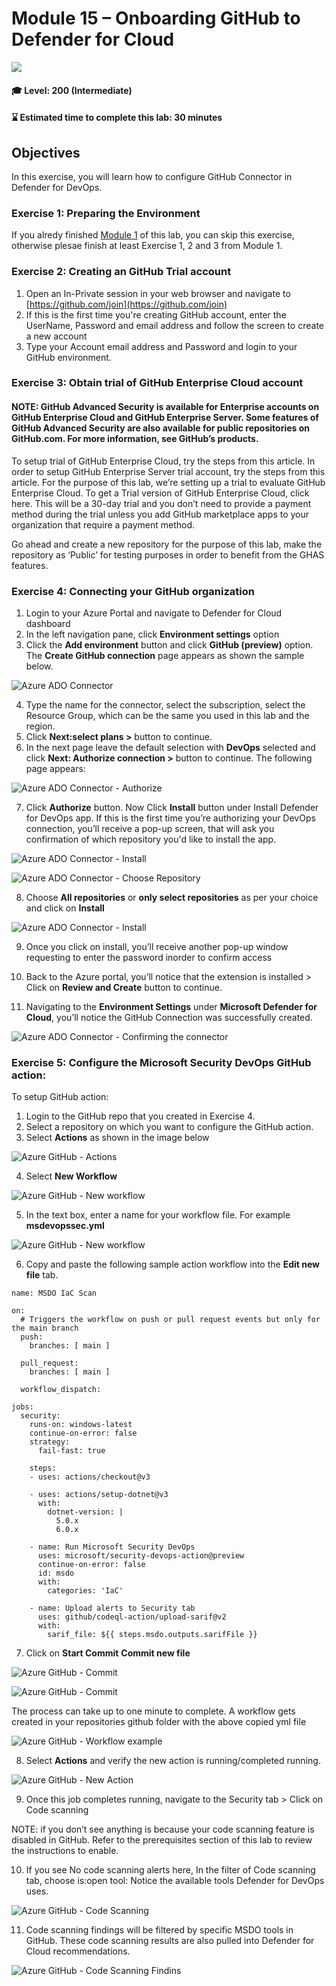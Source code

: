 # Module 15 – Onboarding GitHub to Defender for Cloud

<p align="left"><img src="../Images/asc-labs-intermediate.gif?raw=true"></p>

#### 🎓 Level: 200 (Intermediate)
#### ⌛ Estimated time to complete this lab: 30 minutes

## Objectives
In this exercise, you will learn how to configure GitHub Connector in Defender for DevOps.

### Exercise 1: Preparing the Environment

If you alredy finished [Module 1](https://github.com/Azure/Microsoft-Defender-for-Cloud/blob/main/Labs/Modules/Module-1-Preparing-the-Environment.md) of this lab, you can skip this exercise, otherwise plesae finish at least Exercise 1, 2 and 3 from Module 1.

### Exercise 2: Creating an GitHub Trial account

1.	Open an In-Private session in your web browser and navigate to [https://github.com/join](https://github.com/join)
2.	If this is the first time you're creating GitHub account, enter the UserName, Password and email address and follow the screen to create a new account 
3.	Type your Account email address and Password and login to your GitHub environment.

### Exercise 3: Obtain trial of GitHub Enterprise Cloud account
#### NOTE: GitHub Advanced Security is available for Enterprise accounts on GitHub Enterprise Cloud and GitHub Enterprise Server. Some features of GitHub Advanced Security are also available for public repositories on GitHub.com. For more information, see GitHub’s products.

To setup trial of GitHub Enterprise Cloud, try the steps from this article. In order to setup GitHub Enterprise Server trial account, try the steps from this article.
For the purpose of this lab, we’re setting up a trial to evaluate GitHub Enterprise Cloud. To get a Trial version of GitHub Enterprise Cloud, click here. This will be a 30-day trial and you don’t need to provide a payment method during the trial unless you add GitHub marketplace apps to your organization that require a payment method. 

Go ahead and create a new repository for the purpose of this lab, make the repository as ‘Public’ for testing purposes in order to benefit from the GHAS features.

### Exercise 4: Connecting your GitHub organization

1.	Login to your Azure Portal and navigate to Defender for Cloud dashboard
2.	In the left navigation pane, click **Environment settings** option
3.	Click the **Add environment** button and click **GitHub (preview)** option. The **Create GitHub connection** page appears as shown the sample below.

![Azure ADO Connector](../Images/Picture1.png?raw=true)

4.	Type the name for the connector, select the subscription, select the Resource Group, which can be the same you used in this lab and the region. 
5.	Click **Next:select plans >** button to continue.
6.	In the next page leave the default selection with **DevOps** selected and click **Next: Authorize connection >** button to continue. The following page appears:

![Azure ADO Connector - Authorize](../Images/Pic2.png?raw=true)


7.	Click **Authorize** button. Now Click **Install** button under Install Defender for DevOps app. If this is the first time you’re authorizing your DevOps connection, you’ll receive a pop-up screen, that will ask you confirmation of which repository you'd like to install the app. 

![Azure ADO Connector - Install](../Images/Pic3.png?raw=true)

![Azure ADO Connector - Choose Repository](../Images/Pic4.png?raw=true)

8. Choose **All repositories** or **only select repositories** as per your choice and click on **Install**

![Azure ADO Connector - Install](../Images/Pic5.png?raw=true)

9. Once you click on install, you’ll receive another pop-up window requesting to enter the password inorder to confirm access   

10. Back to the Azure portal, you’ll notice that the extension is installed > Click on **Review and Create** button to continue.  
11. Navigating to the **Environment Settings** under **Microsoft Defender for Cloud**, you’ll notice the GitHub Connection was successfully created. 

![Azure ADO Connector - Confirming the connector](../Images/Pic6.png?raw=true)

### Exercise 5: Configure the Microsoft Security DevOps GitHub action:

To setup GitHub action:
1.	Login to the GitHub repo that you created in Exercise 4.
2.	Select a repository on which you want to configure the GitHub action.
3.	Select **Actions** as shown in the image below 

![Azure GitHub - Actions](../Images/Pic7.png?raw=true)

4.	Select **New Workflow**

![Azure GitHub - New workflow](../Images/Pic8.png?raw=true)

5.	In the text box, enter a name for your workflow file. For example **msdevopssec.yml**

![Azure GitHub - New workflow](../Images/Pic9.png?raw=true)

6.	Copy and paste the following sample action workflow into the **Edit new file** tab. 

~~~~~~
name: MSDO IaC Scan

on:
  # Triggers the workflow on push or pull request events but only for the main branch
  push:
    branches: [ main ]
    
  pull_request:
    branches: [ main ]

  workflow_dispatch:

jobs:
  security:
    runs-on: windows-latest
    continue-on-error: false
    strategy:
      fail-fast: true
      
    steps:
    - uses: actions/checkout@v3
    
    - uses: actions/setup-dotnet@v3
      with:
        dotnet-version: |
          5.0.x
          6.0.x
          
    - name: Run Microsoft Security DevOps
      uses: microsoft/security-devops-action@preview
      continue-on-error: false
      id: msdo
      with:
        categories: 'IaC'

    - name: Upload alerts to Security tab
      uses: github/codeql-action/upload-sarif@v2
      with:
        sarif_file: ${{ steps.msdo.outputs.sarifFile }}
~~~~~~~

7.	Click on **Start Commit** **Commit new file**

![Azure GitHub - Commit](../Images/Pic10.png?raw=true)

![Azure GitHub - Commit](../Images/Pic11.png?raw=true)

The process can take up to one minute to complete. 
A workflow gets created in your repositories github folder with the above copied yml file 

![Azure GitHub - Workflow example](../Images/Picture11.png?raw=true)

8.	Select **Actions** and verify the new action is running/completed running. 

![Azure GitHub - New Action](../Images/Picture12.png?raw=true)

9.	Once this job completes running, navigate to the Security tab > Click on Code scanning 

NOTE: if you don’t see anything is because your code scanning feature is disabled in GitHub. Refer to the prerequisites section of this lab to review the instructions to enable. 

10.	If you see No code scanning alerts here, In the filter of Code scanning tab, choose is:open tool: Notice the available tools Defender for DevOps uses.

![Azure GitHub - Code Scanning](../Images/Picture13.png?raw=true)

11.	Code scanning findings will be filtered by specific MSDO tools in GitHub. These code scanning results are also pulled into Defender for Cloud recommendations.

![Azure GitHub - Code Scanning Findins](../Images/Picture14.png?raw=true)

